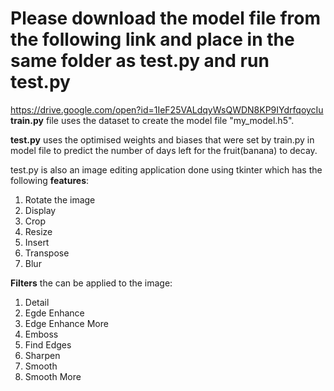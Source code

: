 # Please download the model file from the following link and place in the same folder as test.py and run test.py  
https://drive.google.com/open?id=1IeF25VALdqyWsQWDN8KP9IYdrfqoycIu
**train.py** file uses the dataset to create the model file "my_model.h5".  
  
**test.py** uses the optimised weights and biases that were set by train.py in model file to predict the number of days left for the fruit(banana) to decay.  
  
test.py is also an image editing application done using tkinter which has the following **features**:  
1) Rotate the image  
2) Display  
3) Crop  
4) Resize  
5) Insert  
6) Transpose  
7) Blur   
  
**Filters** the can be applied to the image:  
1) Detail  
2) Egde Enhance  
3) Edge Enhance More  
4) Emboss  
5) Find Edges  
6) Sharpen  
7) Smooth  
8) Smooth More  
